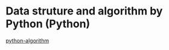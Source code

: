 # Data struture and algorithm by Python  (Python)

[python-algorithm](https://github.com/wangdingqiao/python-algorithm)  